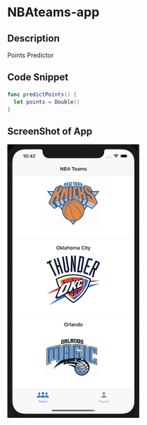 # NBAteams-app

## Description

Points Predictor

## Code Snippet

```swift
func predictPoints() {
  let points = Double()
}
```

## ScreenShot of App

![teamsTable1](Assets/teamsTable1.png)
